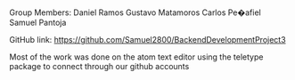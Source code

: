 Group Members:
    Daniel Ramos
    Gustavo Matamoros
    Carlos Pe�afiel
    Samuel Pantoja

GitHub link:
    https://github.com/Samuel2800/BackendDevelopmentProject3

Most of the work was done on the atom text editor using the teletype package to connect through our github accounts